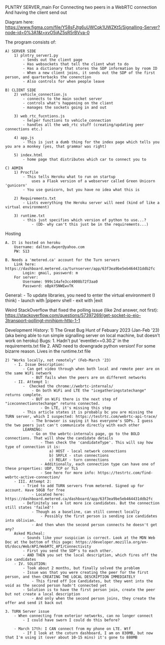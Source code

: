 PLNTRY SERVER_main
For Connecting two peers in a WebRTC connection
And having the client send out 

Diagram here: https://www.figma.com/file/Y58sFJtg6uUWCqk1UWZKt5/Signalling-Server?node-id=0%3A1&t=xvO5iAZ5sR5rBVva-0

The program consists of:

    A) SERVER SIDE
        1) plntry_server1.py
            - Sends out the client page
            - Has websockets that tell the client what to do
            - Has a dictionary that stores the SDP information by room ID
            - When a new client joins, it sends out the SDP of the first person, and quarterbacks the conenction
            - Also controls for when people leave
    
    B) CLIENT SIDE
        2) vehicle_connection.js
            - connects to the main socket server
            - controls what's happening on the client
            - manages the sockets going in and out
            
        3) web_rtc_fucntions.js
            - helper functions to vehicle_connection
            - handles all the web_rtc stuff (creating/updating peer connections etc.)

        4) app.js
            - This is just a dumb thing for the index page which tells you you are a monkey (yes, that grammar was right)

        5) index.html
            - home page that distributes which car to connect you to

    C) ADMIN
        1) Procfile
            - This tells Heroku what to run on startup
                uses a Flask version of a webserver called Green Unicorn 'gunicorn'
            - You use gunicorn, but you have no idea what this is

        2) Requirements.txt
            - Lists everything the Heroku server will need (kind of like a virtual environment)

        3) runtime.txt
            - this just specifies which version of python to use...? 
                - (DD- why can't this just be in the requirements...)

Hosting

    A. It is hosted on heroku
        Username: dalton.dwyer@yahoo.com
        PW: S13

    B. Needs a 'metered.ca' account for the Turn servers
        Link here: https://dashboard.metered.ca/turnserver/app/63f3ea9be5eb464431ddb2fc
            Login: gmail, password: m
        For server:
            Username: 999c14afe3cc4008b72f3aa0
            Password: oBpkY5NWEwvTK



General:
    - To update libraries, you need to enter the virtual environment (I think)
        - launch with |pipenv shell
        - exit with |exit
    

Weird StackOverflow that fixed the polling issue (like 2nd answer, not first): https://stackoverflow.com/questions/57397269/get-socket-io-eio-3transport-pollingt-mnihjpm-http-1-1




Development History:
    1) The Great Bug Hunt of Febuary 2023 (Jan-Feb '23)
        (aka being able to run simple signalling server on local machine, but doesn't work on heroku)
        Bugs:
            1. Hadn't put 'eventlet==0.30.2' in the requirements.txt file
            2. AND need to downgrade python version! For some bizarre reason. Lives in the runtime.txt file

    2) "Works locally, not remotely" (Feb-March '23)
        - I. Issue Description: 
            - Can get video through when both local and remote peer are on the same WiFi network
                - BUT fails when the peers are on different networks
        - II. Attempt 1:
            -  Checked the chrome://webrtc-internals/
                - On both WiFi and LTE the "icegatheringstatechange" returns complete.
                - BUT on WiFi there is the next step of "iceconnectionstechange" returns connected. 
                    - On LTE, it's missing this step
            - This article states it is probably bc you are missing the TURN server, which I suspected: https://testrtc.com/webrtc-api-trace/
                - The browser is saying it has everyone's SDPs. I guess the two peers just can't communicate directly with each other
            LEARNING:
                - Go on the webrtc-internals page, go to the BOLD connections. That will show the candidate details
                    - Then check the 'candidateType'. This will say how type of connection it is:
                        a) HOST - local network connections
                        b) SRFLX - stun connections
                        c) RELAY - turn connections 
                    - Additionally, each connection type can have one of these properties: UDP, TCP or TLS
                    - See here for more info: https://testrtc.com/find-webrtc-active-connection/
        - III. Attempt 2:
            - Tried to add TURN servers from metered. Signed up for account. Have 50GB for free
                - Located here: https://dashboard.metered.ca/dashboard/app/63f3ea9be5eb464431ddb2fc
            - Definitely see a lot more ice candidates. But the connection still states 'failed'! 
                - Though as a baseline, can still connect locally
                    - Possibly the first person is sending ice candidates into oblivian. 
                - And then when the second person connects he doesn't get any?
        Asked Micheal:
            - Sounds like your suspician is correct. Look at the MDN Web Doc at the bottom of this page: https://developer.mozilla.org/en-US/docs/Web/API/WebRTC_API/Connectivity
            - First you send the SDP's to each other. 
            - AND THEN you set the local description, which fires off the ice candidates
        - IV. SOLUTION:
            - Took about 2 months, but finally solved the problem
            - Issue was that you were creating the peer for the first person, and then CREATING THE LOCAL DESCRIPTION IMMEDIATELY
                - This fired off Ice Candidates, but they went into the void as the second person hadn't connected yet 
            - Solution is to have the first person join, create the peer but not create a local description
                - And only when the second person joins, they create the offer and send it back out
        
    3. TURN Server issue
        - When connecting from exterior networks, can no longer connect
            - I could have sworn I could do this before?

        - March 17th: I CAN connect from my phone on LTE. Wtf
            - If I look at the coturn dashboard, I am on 830MB, but now that I'm using it (over about 10-15 mins) it's gone to 880MB

